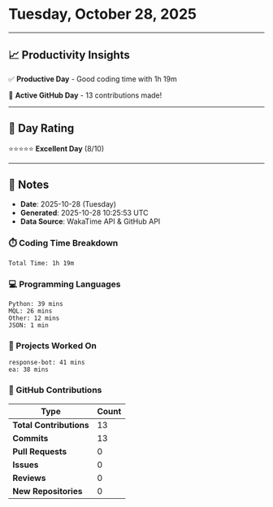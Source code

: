 # Tuesday, October 28, 2025

---

## 📈 Productivity Insights

✅ **Productive Day** - Good coding time with 1h 19m

🚀 **Active GitHub Day** - 13 contributions made!

---

## 🎯 Day Rating

⭐⭐⭐⭐⭐ **Excellent Day** (8/10)

---

## 📝 Notes

- **Date**: 2025-10-28 (Tuesday)
- **Generated**: 2025-10-28 10:25:53 UTC
- **Data Source**: WakaTime API & GitHub API


### ⏱️ Coding Time Breakdown

```
Total Time: 1h 19m
```

### 💻 Programming Languages

```
Python: 39 mins
MQL: 26 mins
Other: 12 mins
JSON: 1 min
```

### 📂 Projects Worked On

```
response-bot: 41 mins
ea: 38 mins

```


### 🐙 GitHub Contributions

| Type | Count |
|------|-------|
| **Total Contributions** | 13 |
| **Commits** | 13 |
| **Pull Requests** | 0 |
| **Issues** | 0 |
| **Reviews** | 0 |
| **New Repositories** | 0 |

